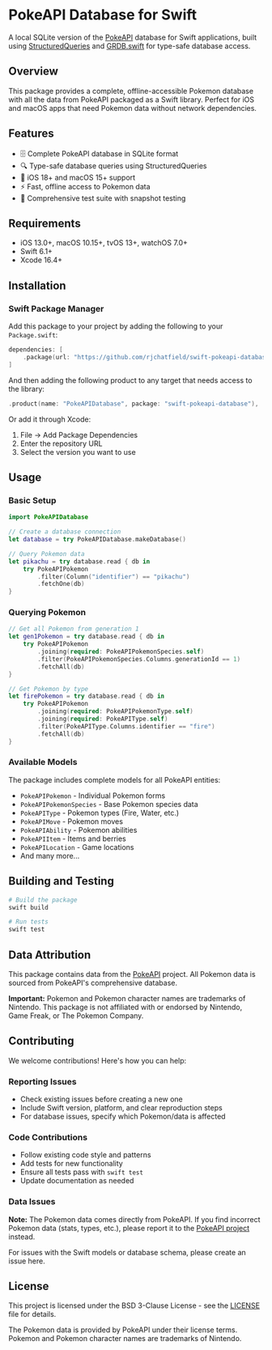 # PokeAPI Database for Swift

A local SQLite version of the [PokeAPI](https://pokeapi.co) database for Swift applications, built using [StructuredQueries](https://github.com/pointfreeco/swift-structured-queries) and [GRDB.swift](https://github.com/groue/GRDB.swift) for type-safe database access.

## Overview

This package provides a complete, offline-accessible Pokemon database with all the data from PokeAPI packaged as a Swift library. Perfect for iOS and macOS apps that need Pokemon data without network dependencies.

## Features

- 🗄️ Complete PokeAPI database in SQLite format
- 🔍 Type-safe database queries using StructuredQueries
- 📱 iOS 18+ and macOS 15+ support
- ⚡ Fast, offline access to Pokemon data
- 🧪 Comprehensive test suite with snapshot testing

## Requirements

- iOS 13.0+, macOS 10.15+, tvOS 13+, watchOS 7.0+
- Swift 6.1+
- Xcode 16.4+

## Installation

### Swift Package Manager

Add this package to your project by adding the following to your `Package.swift`:

```swift
dependencies: [
    .package(url: "https://github.com/rjchatfield/swift-pokeapi-database", from: "0.1.0")
]
```

And then adding the following product to any target that needs access to the library:

```swift
.product(name: "PokeAPIDatabase", package: "swift-pokeapi-database"),
```

Or add it through Xcode:
1. File → Add Package Dependencies
2. Enter the repository URL
3. Select the version you want to use

## Usage

### Basic Setup

```swift
import PokeAPIDatabase

// Create a database connection
let database = try PokeAPIDatabase.makeDatabase()

// Query Pokemon data
let pikachu = try database.read { db in
    try PokeAPIPokemon
        .filter(Column("identifier") == "pikachu")
        .fetchOne(db)
}
```

### Querying Pokemon

```swift
// Get all Pokemon from generation 1
let gen1Pokemon = try database.read { db in
    try PokeAPIPokemon
        .joining(required: PokeAPIPokemonSpecies.self)
        .filter(PokeAPIPokemonSpecies.Columns.generationId == 1)
        .fetchAll(db)
}

// Get Pokemon by type
let firePokemon = try database.read { db in
    try PokeAPIPokemon
        .joining(required: PokeAPIPokemonType.self)
        .joining(required: PokeAPIType.self)
        .filter(PokeAPIType.Columns.identifier == "fire")
        .fetchAll(db)
}
```

### Available Models

The package includes complete models for all PokeAPI entities:

- `PokeAPIPokemon` - Individual Pokemon forms
- `PokeAPIPokemonSpecies` - Base Pokemon species data
- `PokeAPIType` - Pokemon types (Fire, Water, etc.)
- `PokeAPIMove` - Pokemon moves
- `PokeAPIAbility` - Pokemon abilities
- `PokeAPIItem` - Items and berries
- `PokeAPILocation` - Game locations
- And many more...

## Building and Testing

```bash
# Build the package
swift build

# Run tests
swift test
```

## Data Attribution

This package contains data from the [PokeAPI](https://pokeapi.co) project. All Pokemon data is sourced from PokeAPI's comprehensive database.

**Important:** Pokemon and Pokemon character names are trademarks of Nintendo. This package is not affiliated with or endorsed by Nintendo, Game Freak, or The Pokemon Company.

## Contributing

We welcome contributions! Here's how you can help:

### Reporting Issues

- Check existing issues before creating a new one
- Include Swift version, platform, and clear reproduction steps
- For database issues, specify which Pokemon/data is affected

### Code Contributions

- Follow existing code style and patterns
- Add tests for new functionality
- Ensure all tests pass with `swift test`
- Update documentation as needed

### Data Issues

**Note:** The Pokemon data comes directly from PokeAPI. If you find incorrect Pokemon data (stats, types, etc.), please report it to the [PokeAPI project](https://github.com/PokeAPI/pokeapi) instead.

For issues with the Swift models or database schema, please create an issue here.

## License

This project is licensed under the BSD 3-Clause License - see the [LICENSE](LICENSE) file for details.

The Pokemon data is provided by PokeAPI under their license terms. Pokemon and Pokemon character names are trademarks of Nintendo.